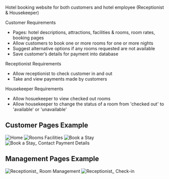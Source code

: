 Hotel booking website for both customers and hotel employee (Receptionist & Housekeeper)

Customer Requirements
- Pages: hotel descriptions, attractions, facilities & rooms, room rates, booking pages
- Allow customers to book one or more rooms for one or more nights
- Suggest alternative options if any rooms requested are not available
- Save customer’s details for payment into database

Receptionist Requirements
- Allow receptionist to check customer in and out
- Take and view payments made by customers

Housekeeper Requirements
- Allow hosuekeeper to view checked out rooms
- Allow housekeeper to change the status of a room from 'checked out' to 'available' or 'unavailable'

<h2>Customer Pages Example</h2>

![Home](https://github.com/npsmintt/hotel_booking_website/assets/145433745/617028ad-158f-4779-bd73-ab48347cc202)
![Rooms   Facilities](https://github.com/npsmintt/hotel_booking_website/assets/145433745/d7e2dff1-e40f-43c3-98de-2e7cbfe008d8)
![Book a Stay](https://github.com/npsmintt/hotel_booking_website/assets/145433745/c78dd353-25f9-40a7-9103-2b1e3271fc34)
![Book a Stay_ Contact   Payment Details](https://github.com/npsmintt/hotel_booking_website/assets/145433745/c8585449-df3a-4f58-921b-7703a35bde5a)

<h2>Management Pages Example</h2>

![Receptionist_ Room Management](https://github.com/npsmintt/hotel_booking_website/assets/145433745/fdf33b17-0bff-44bc-8da2-351874f912c9)
![Receptionist_ Check-in](https://github.com/npsmintt/hotel_booking_website/assets/145433745/81e3cb13-d9d5-449e-9377-1eb5379f9293)
